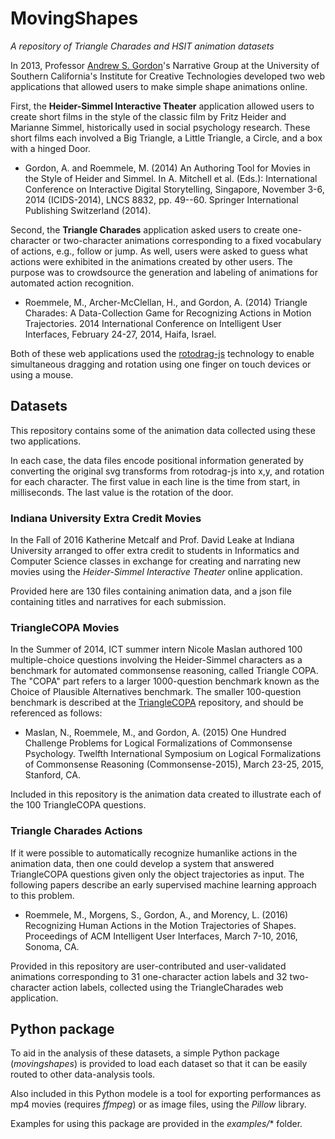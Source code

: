# MovingShapes

*A repository of Triangle Charades and HSIT animation datasets*

In 2013, Professor [Andrew S. Gordon](https://asgordon.github.io/)'s Narrative Group at the University of Southern California's Institute for Creative Technologies developed two web applications that allowed users to make simple shape animations online.

First, the **Heider-Simmel Interactive Theater** application allowed users to create short films in the style of the classic film by Fritz Heider and Marianne Simmel, historically used in social psychology research. 
These short films each involved a Big Triangle, a Little Triangle, a Circle, and a box with a hinged Door. 

* Gordon, A. and Roemmele, M. (2014) An Authoring Tool for Movies in the Style of Heider and Simmel. In A. Mitchell et al. (Eds.): International Conference on Interactive Digital Storytelling, Singapore, November 3-6, 2014 (ICIDS-2014), LNCS 8832, pp. 49--60. Springer International Publishing Switzerland (2014). 

Second, the **Triangle Charades** application asked users to create one-character or two-character animations corresponding to a fixed vocabulary of actions, e.g., follow or jump.
As well, users were asked to guess what actions were exhibited in the animations created by other users.
The purpose was to crowdsource the generation and labeling of animations for automated action recognition.

* Roemmele, M., Archer-McClellan, H., and Gordon, A. (2014) Triangle Charades: A Data-Collection Game for Recognizing Actions in Motion Trajectories. 2014 International Conference on Intelligent User Interfaces, February 24-27, 2014, Haifa, Israel.

Both of these web applications used the [rotodrag-js](https://asgordon.github.io/rotodrag-js/) technology to enable simultaneous dragging and rotation using one finger on touch devices or using a mouse.

## Datasets

This repository contains some of the animation data collected using these two applications. 

In each case, the data files encode positional information generated by converting the original svg transforms from rotodrag-js into x,y, and rotation for each character. 
The first value in each line is the time from start, in milliseconds. 
The last value is the rotation of the door.

### Indiana University Extra Credit Movies

In the Fall of 2016 Katherine Metcalf and Prof. David Leake at Indiana University arranged to offer extra credit to students in Informatics and Computer Science classes in exchange for creating and narrating new movies using the *Heider-Simmel Interactive Theater* online application.

Provided here are 130 files containing animation data, and a json file containing titles and narratives for each submission.

### TriangleCOPA Movies

In the Summer of 2014, ICT summer intern Nicole Maslan authored 100 multiple-choice questions involving the Heider-Simmel characters as a benchmark for automated commonsense reasoning, called Triangle COPA.
The "COPA" part refers to a larger 1000-question benchmark known as the Choice of Plausible Alternatives benchmark. 
The smaller 100-question benchmark is described at the [TriangleCOPA](https://github.com/asgordon/TriangleCOPA) repository, and should be referenced as follows:

* Maslan, N., Roemmele, M., and Gordon, A. (2015) One Hundred Challenge Problems for Logical Formalizations of Commonsense Psychology. Twelfth International Symposium on Logical Formalizations of Commonsense Reasoning (Commonsense-2015), March 23-25, 2015, Stanford, CA.

Included in this repository is the animation data created to illustrate each of the 100 TriangleCOPA questions.

### Triangle Charades Actions

If it were possible to automatically recognize humanlike actions in the animation data, then one could develop a system that answered TriangleCOPA questions given only the object trajectories as input. 
The following papers describe an early supervised machine learning approach to this problem.

* Roemmele, M., Morgens, S., Gordon, A., and Morency, L. (2016) Recognizing Human Actions in the Motion Trajectories of Shapes. Proceedings of ACM Intelligent User Interfaces, March 7-10, 2016, Sonoma, CA.

Provided in this repository are user-contributed and user-validated animations corresponding to 31 one-character action labels and 32 two-character action labels, collected using the TriangleCharades web application.

## Python package

To aid in the analysis of these datasets, a simple Python package (*movingshapes*) is provided to load each dataset so that it can be easily routed to other data-analysis tools.

Also included in this Python modele is a tool for exporting performances as mp4 movies (requires *ffmpeg*) or as image files, using the *Pillow* library.

Examples for using this package are provided in the *examples/** folder.
